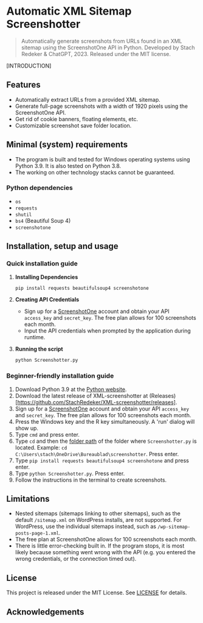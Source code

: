 # Automatic XML Sitemap Screenshotter
> Automatically generate screenshots from URLs found in an XML sitemap using the ScreenshotOne API in Python. Developed by Stach Redeker & ChatGPT, 2023. Released under the MIT license.

[INTRODUCTION]

## Features
- Automatically extract URLs from a provided XML sitemap.
- Generate full-page screenshots with a width of 1920 pixels using the ScreenshotOne API.
- Get rid of cookie banners, floating elements, etc.
- Customizable screenshot save folder location.

## Minimal (system) requirements
- The program is built and tested for Windows operating systems using Python 3.9. It is also tested on Python 3.8.
- The working on other technology stacks cannot be guaranteed. 

### Python dependencies
- `os`
- `requests`
- `shutil`
- `bs4` (Beautiful Soup 4)
- `screenshotone`

## Installation, setup and usage

### Quick installation guide
   
1. **Installing Dependencies**
    ```bash
    pip install requests beautifulsoup4 screenshotone
    ```
   
2. **Creating API Credentials**
    - Sign up for a [ScreenshotOne](https://screenshotone.com/) account and obtain your API `access_key` and `secret_key`. The free plan allows for 100 screenshots each month.
    - Input the API credentials when prompted by the application during runtime.
  
3. **Running the script**
    ```bash
    python Screenshotter.py
    ```

### Beginner-friendly installation guide
   
   1. Download Python 3.9 at the [Python website](https://www.python.org/downloads/release/python-390/).
   2. Download the latest release of XML-screenshotter at (Releases)[https://github.com/StachRedeker/XML-screenshotter/releases].
   3. Sign up for a [ScreenshotOne](https://screenshotone.com/) account and obtain your API `access_key` and `secret_key`. The free plan allows for 100 screenshots each month.
   4. Press the Windows key and the R key simultaneously. A 'run' dialog will show up.
   5. Type `cmd` and press enter.
   6. Type `cd` and then the [folder path](https://www.sony.com/electronics/support/articles/00015251) of the folder where `Screenshotter.py` is located. Example: `cd C:\Users\stach\OneDrive\Bureaublad\screenshotter`. Press enter.
   7. Type `pip install requests beautifulsoup4 screenshotone` and press enter.
   8. Type `python Screenshotter.py`. Press enter.
   9. Follow the instructions in the terminal to create screenshots.

## Limitations

 - Nested sitemaps (sitemaps linking to other sitemaps), such as the default `/sitemap.xml` on WordPress installs, are not supported. For WordPress, use the individual sitemaps instead, such as `/wp-sitemap-posts-page-1.xml`.
 - The free plan at ScreenshotOne allows for 100 screenshots each month.
 - There is little error-checking built in. If the program stops, it is most likely because something went wrong with the API (e.g. you entered the wrong credentials, or the connection timed out).

## License
This project is released under the MIT License. See [LICENSE](LICENSE) for details.


## Acknowledgements
